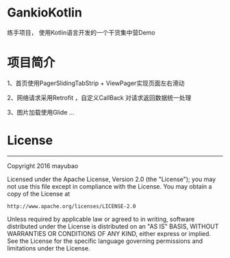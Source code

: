 # GankioKotlin
练手项目， 使用Kotlin语言开发的一个干货集中营Demo 

# 项目简介
1、首页使用PagerSlidingTabStrip + ViewPager实现页面左右滑动

2、网络请求采用Retrofit ，自定义CallBack 对请求返回数据统一处理

3、图片加载使用Glide 
...

# License
***
Copyright 2016 mayubao

Licensed under the Apache License, Version 2.0 (the "License");
you may not use this file except in compliance with the License.
You may obtain a copy of the License at

    http://www.apache.org/licenses/LICENSE-2.0

Unless required by applicable law or agreed to in writing, software
distributed under the License is distributed on an "AS IS" BASIS,
WITHOUT WARRANTIES OR CONDITIONS OF ANY KIND, either express or implied.
See the License for the specific language governing permissions and
limitations under the License.